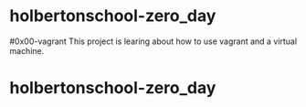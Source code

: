 
# holbertonschool-zero_day
#0x00-vagrant
This project is learing about how to use vagrant and a virtual machine. 


# holbertonschool-zero_day
